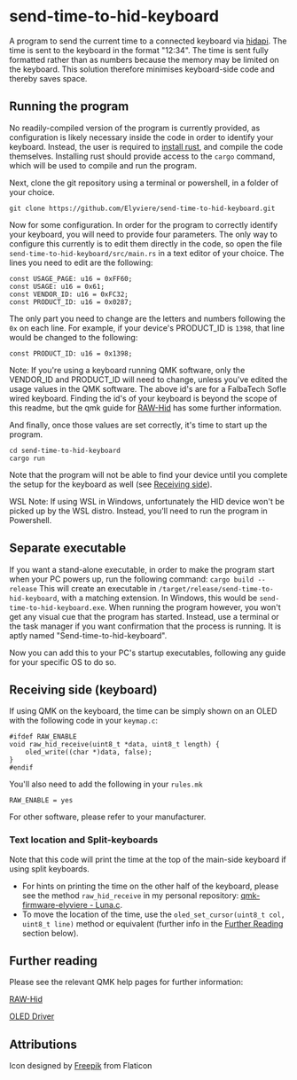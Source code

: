 # send-time-to-hid-keyboard

A program to send the current time to a connected keyboard via [hidapi](https://docs.rs/hidapi/latest/hidapi/). The time is sent to the keyboard in the format "12:34". The time is sent fully formatted rather than as numbers because the memory may be limited on the keyboard. This solution therefore minimises keyboard-side code and thereby saves space.

## Running the program
No readily-compiled version of the program is currently provided, as configuration is likely necessary inside the code in order to identify your keyboard. Instead, the user is required to [install rust](https://www.rust-lang.org/tools/install), and compile the code themselves. Installing rust should provide access to the `cargo` command, which will be used to compile and run the program.

Next, clone the git repository using a terminal or powershell, in a folder of your choice.
```
git clone https://github.com/Elyviere/send-time-to-hid-keyboard.git
```
Now for some configuration. In order for the program to correctly identify your keyboard, you will need to provide four parameters. The only way to configure this currently is to edit them directly in the code, so open the file `send-time-to-hid-keyboard/src/main.rs` in a text editor of your choice. The lines you need to edit are the following:
```
const USAGE_PAGE: u16 = 0xFF60;
const USAGE: u16 = 0x61;
const VENDOR_ID: u16 = 0xFC32;
const PRODUCT_ID: u16 = 0x0287;
```
The only part you need to change are the letters and numbers following the `0x` on each line. For example, if your device's PRODUCT_ID is `1398`, that line would be changed to the following:
```
const PRODUCT_ID: u16 = 0x1398;
```
Note: If you're using a keyboard running QMK software, only the VENDOR_ID and PRODUCT_ID will need to change, unless you've edited the usage values in the QMK software. The above id's are for a FalbaTech Sofle wired keyboard. Finding the id's of your keyboard is beyond the scope of this readme, but the qmk guide for [RAW-Hid](https://github.com/qmk/qmk_firmware/blob/master/docs/feature_rawhid.md#sending-data-to-the-keyboard-idsending-data-to-the-keyboard) has some further information.

And finally, once those values are set correctly, it's time to start up the program.
```
cd send-time-to-hid-keyboard
cargo run
```
Note that the program will not be able to find your device until you complete the setup for the keyboard as well (see [Receiving side](#receiving-side-keyboard)).

WSL Note: If using WSL in Windows, unfortunately the HID device won't be picked up by the WSL distro. Instead, you'll need to run the program in Powershell.

## Separate executable

If you want a stand-alone executable, in order to make the program start when your PC powers up, run the following command:
`cargo build --release`
This will create an executable in `/target/release/send-time-to-hid-keyboard`, with a matching extension. In Windows, this would be `send-time-to-hid-keyboard.exe`. When running the program however, you won't get any visual cue that the program has started. Instead, use a terminal or the task manager if you want confirmation that the process is running. It is aptly named "Send-time-to-hid-keyboard".

Now you can add this to your PC's startup executables, following any guide for your specific OS to do so.

## Receiving side (keyboard)
If using QMK on the keyboard, the time can be simply shown on an OLED with the following code in your `keymap.c`:
```
#ifdef RAW_ENABLE
void raw_hid_receive(uint8_t *data, uint8_t length) {
    oled_write((char *)data, false);
}
#endif
```
You'll also need to add the following in your `rules.mk`
```
RAW_ENABLE = yes
```

For other software, please refer to your manufacturer.

### Text location and Split-keyboards
Note that this code will print the time at the top of the main-side keyboard if using split keyboards. 

- For hints on printing the time on the other half of the keyboard, please see the method `raw_hid_receive` in my personal repository: [qmk-firmware-elyviere - Luna.c](https://github.com/Elyviere/qmk_firmware_elyviere/blob/main/keyboards/sofle/keymaps/elyviere/luna.c). 
- To move the location of the time, use the `oled_set_cursor(uint8_t col, uint8_t line)` method or equivalent (further info in the [Further Reading](#further-reading) section below).

## Further reading
Please see the relevant QMK help pages for further information:

[RAW-Hid](https://github.com/qmk/qmk_firmware/blob/master/docs/feature_rawhid.md)

[OLED Driver](https://github.com/qmk/qmk_firmware/blob/master/docs/feature_oled_driver.md)

## Attributions
Icon  designed by [Freepik](https://www.freepik.com/) from Flaticon
